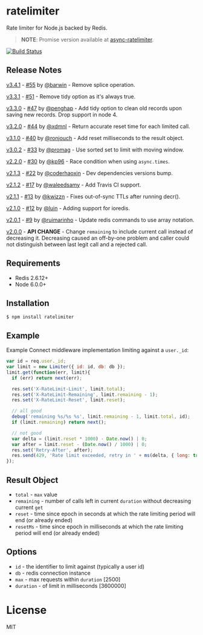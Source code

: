 # ratelimiter

Rate limiter for Node.js backed by Redis.
  
> **NOTE**: Promise version available at [async-ratelimiter](https://github.com/microlinkhq/async-ratelimiter).

[![Build Status](https://travis-ci.org/tj/node-ratelimiter.svg)](https://travis-ci.org/tj/node-ratelimiter)

## Release Notes
[v3.4.1](https://github.com/tj/node-ratelimiter/tree/v3.4.1) - [#55](/../../issues/55) by [@barwin](https://github.com/barwin) - Remove splice operation.

[v3.3.1](https://github.com/tj/node-ratelimiter/tree/v3.3.1) - [#51](/../../issues/51) - Remove tidy option as it's always true.

[v3.3.0](https://github.com/tj/node-ratelimiter/tree/v3.3.0) - [#47](/../../pull/47) by [@penghap](https://github.com/penghap) - Add tidy option to clean old records upon saving new records. Drop support in node 4.

[v3.2.0](https://github.com/tj/node-ratelimiter/tree/v3.2.0) - [#44](/../../pull/44) by [@xdmnl](https://github.com/xdmnl) - Return accurate reset time for each limited call.

[v3.1.0](https://github.com/tj/node-ratelimiter/tree/v3.1.0) - [#40](/../../pull/40) by [@ronjouch](https://github.com/ronjouch) - Add reset milliseconds to the result object.

[v3.0.2](https://github.com/tj/node-ratelimiter/tree/v3.0.0) - [#33](/../../pull/33) by [@promag](https://github.com/promag) - Use sorted set to limit with moving window.

[v2.2.0](https://github.com/tj/node-ratelimiter/tree/v2.2.0) - [#30](/../../pull/30) by [@kp96](https://github.com/kp96) - Race condition when using `async.times`.

[v2.1.3](https://github.com/tj/node-ratelimiter/tree/v2.1.3) - [#22](/../../pull/22) by [@coderhaoxin](https://github.com/coderhaoxin) - Dev dependencies versions bump.

[v2.1.2](https://github.com/tj/node-ratelimiter/tree/v2.1.2) - [#17](/../../pull/17) by [@waleedsamy](https://github.com/waleedsamy) - Add Travis CI support.

[v2.1.1](https://github.com/tj/node-ratelimiter/tree/v2.1.1) - [#13](/../../pull/13) by [@kwizzn](https://github.com/kwizzn) - Fixes out-of-sync TTLs after running decr().

[v2.1.0](https://github.com/tj/node-ratelimiter/tree/v2.1.0) - [#12](/../../pull/12) by [@luin](https://github.com/luin) - Adding support for ioredis.

[v2.0.1](https://github.com/tj/node-ratelimiter/tree/v2.0.1) - [#9](/../../pull/9) by [@ruimarinho](https://github.com/ruimarinho) - Update redis commands to use array notation.

[v2.0.0](https://github.com/tj/node-ratelimiter/tree/v2.0.0) - **API CHANGE** - Change `remaining` to include current call instead of decreasing it. Decreasing caused an off-by-one problem and caller could not distinguish between last legit call and a rejected call.

## Requirements

- Redis 2.6.12+
- Node 6.0.0+

## Installation

```
$ npm install ratelimiter
```

## Example

 Example Connect middleware implementation limiting against a `user._id`:

```js
var id = req.user._id;
var limit = new Limiter({ id: id, db: db });
limit.get(function(err, limit){
  if (err) return next(err);

  res.set('X-RateLimit-Limit', limit.total);
  res.set('X-RateLimit-Remaining', limit.remaining - 1);
  res.set('X-RateLimit-Reset', limit.reset);

  // all good
  debug('remaining %s/%s %s', limit.remaining - 1, limit.total, id);
  if (limit.remaining) return next();

  // not good
  var delta = (limit.reset * 1000) - Date.now() | 0;
  var after = limit.reset - (Date.now() / 1000) | 0;
  res.set('Retry-After', after);
  res.send(429, 'Rate limit exceeded, retry in ' + ms(delta, { long: true }));
});
```

## Result Object
 - `total` - `max` value
 - `remaining` - number of calls left in current `duration` without decreasing current `get`
 - `reset` - time since epoch in seconds at which the rate limiting period will end (or already ended)
 - `resetMs` - time since epoch in milliseconds at which the rate limiting period will end (or already ended)

## Options

 - `id` - the identifier to limit against (typically a user id)
 - `db` - redis connection instance
 - `max` - max requests within `duration` [2500]
 - `duration` - of limit in milliseconds [3600000]

# License

  MIT
